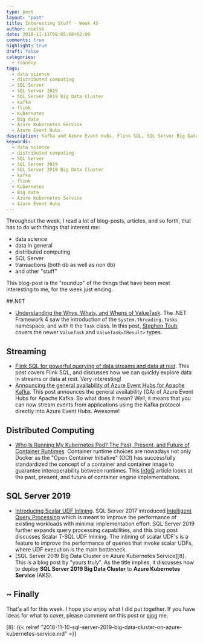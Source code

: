 ```yaml
---
type: post
layout: "post"
title: Interesting Stuff - Week 45
author: nielsb
date: 2018-11-11T08:05:58+02:00
comments: true
highlight: true
draft: false
categories:
  - roundup
tags:
  - data science
  - distributed computing
  - SQL Server
  - SQL Server 2019
  - SQL Server 2019 Big Data Cluster
  - kafka
  - flink
  - Kubernetes
  - Big data
  - Azure Kubernetes Service
  - Azure Event Hubs
description: Kafka and Azure Event Hubs, Flink SQL, SQL Server Big Data Cluster on Azure Kubernetes Service, and much more!
keywords:
  - data science
  - distributed computing
  - SQL Server
  - SQL Server 2019
  - SQL Server 2019 Big Data Cluster
  - kafka
  - flink
  - Kubernetes
  - Big data
  - Azure Kubernetes Service
  - Azure Event Hubs   
---
```


Throughout the week, I read a lot of blog-posts, articles, and so forth, that has to do with things that interest me:

* data science
* data in general
* distributed computing
* SQL Server
* transactions (both db as well as non db)
* and other "stuff"

This blog-post is the "roundup" of the things that have been most interesting to me, for the week just ending.

<!--more-->

##.NET

* [Understanding the Whys, Whats, and Whens of ValueTask][1]. The .NET Framework 4 saw the introduction of the `System.Threading.Tasks` namespace, and with it the `Task` class. In this post, [Stephen Toub][2], covers the newer `ValueTask` and `ValueTask<TResult>` types.

## Streaming

* [Flink SQL for powerful querying of data streams and data at rest][3]. This post covers Flink SQL, and discusses how we can quickly explore data in streams or data at rest. Very interesting!  
* [Announcing the general availability of Azure Event Hubs for Apache Kafka][4]. This post announces the general availability (GA) of Azure Event Hubs for Apache Kafka. So what does it mean? Well, it means that you can now stream events from applications using the Kafka protocol directly into Azure Event Hubs. Awesome! 

## Distributed Computing

* [Who Is Running My Kubernetes Pod? The Past, Present, and Future of Container Runtimes][5]. Container runtime choices are nowadays not only Docker as the "Open Container Initiative" (OCI) has successfully standardized the concept of a container and container image to guarantee interoperability between runtimes. This [InfoQ][iq] article looks at the past, present, and future of container engine implementations.

## SQL Server 2019

* [Introducing Scalar UDF Inlining][6]. SQL Server 2017 introduced [Intelligent Query Processing][7] which is meant to improve the performance of existing workloads with minimal implementation effort. SQL Server 2019 further expands query processing capabilities, and this blog post discusses Scalar T-SQL UDF Inlining. The inlining of scalar UDF's is a feature to improve the performance of queries that invoke scalar UDFs, where UDF execution is the main bottleneck.
* [SQL Server 2019 Big Data Cluster on Azure Kubernetes Service][8]. This is a blog post by "yours truly". As the title implies, it discusses how to deploy **SQL Server 2019 Big Data Cluster** to **Azure Kubernetes Service** (AKS).

## ~ Finally

That's all for this week. I hope you enjoy what I did put together. If you have ideas for what to cover, please comment on this post or [ping][ma] me.

[ma]: mailto:niels.it.berglund@gmail.com
[mp]: https://blog.acolyer.org
[iq]: https://www.infoq.com/
[ew]: http://sqlonice.com/
[re]: http://blog.revolutionanalytics.com
[sqsk]: https://www.sqlskills.com
[mdaveyblog]: https://mdavey.wordpress.com/
[charlblog]: https://charlla.com/

[jovpop]: https://twitter.com/JovanPop_MSFT
[bobw]: https://twitter.com/bobwardms
[revod]: https://twitter.com/revodavid
[lonny]: https://twitter.com/sqL_handLe
[ewtw]: https://twitter.com/sqlOnIce
[buckw]: https://twitter.com/BuckWoodyMSFT
[mattw]: https://twitter.com/matthewwarren
[murba]: https://twitter.com/muratdemirbas
[daveda]: https://twitter.com/davidthecoder
[adcol]: https://twitter.com/adriancolyer
[jesrod]: https://twitter.com/jrdothoughts
[tomaz]: https://twitter.com/tomaz_tsql
[dataart]: https://twitter.com/dataartisans
[luis]: https://twitter.com/luis_de_sousa
[benstop]: https://twitter.com/benstopford
[conflu]: https://twitter.com/confluentinc
[tylert]: https://twitter.com/tyler_treat
[andrewng]: https://twitter.com/AndrewYNg
[lawr]: https://twitter.com/bytezn
[jue]: https://twitter.com/b0rk
[yan]: https://twitter.com/theburningmonk
[danny]: https://twitter.com/g9yuayon
[rmoff]: https://twitter.com/rmoff
[ryansw]: https://twitter.com/ryanswanstrom
[pabloc]: https://twitter.com/pabloc_ds
[mklep]: https://twitter.com/martinkl
[mdavey]: https://twitter.com/matt_davey
[jboner]: https://twitter.com/jboner
[joeduff]: https://twitter.com/funcOfJoe
[charl]: https://twitter.com/charllamprecht
[dbricks]: https://twitter.com/databricks
[adsit]: https://twitter.com/SitnikAdam
[vicky]: https://twitter.com/vickyharp

[1]: https://blogs.msdn.microsoft.com/dotnet/2018/11/07/understanding-the-whys-whats-and-whens-of-valuetask/
[2]: https://github.com/stephentoub
[3]: https://data-artisans.com/blog/flink-sql-powerful-querying-of-data-streams
[4]: https://azure.microsoft.com/en-us/blog/announcing-the-general-availability-of-azure-event-hubs-for-apache-kafka/
[5]: https://www.infoq.com/articles/container-runtimes-kubernetes
[6]: https://blogs.msdn.microsoft.com/sqlserverstorageengine/2018/11/07/introducing-scalar-udf-inlining/
[7]: https://docs.microsoft.com/en-us/sql/relational-databases/performance/intelligent-query-processing?view=sql-server-2017
[8]: {{< relref "2018-11-10-sql-server-2019-big-data-cluster-on-azure-kubernetes-service.md" >}}
